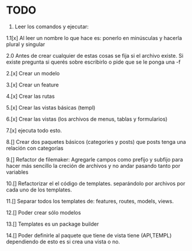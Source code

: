 # TODO

1. Leer los comandos y ejecutar:

1.1[x] Al leer un nombre lo que hace es: ponerlo en minúsculas y hacerla plural y singular

2.0 Antes de crear cualquier de estas cosas se fija si el archivo existe. Si existe pregunta si querés sobre escribirlo o pide que se le ponga una -f

2.[x] Crear un modelo

3.[x] Crear un feature

4.[x] Crear las rutas

5.[x] Crear las vistas básicas (templ)

6.[x] Crear las vistas (los archivos de menus, tablas y formularios)

7.[x] ejecuta todo esto.

8.[] Crear dos paquetes básicos (categories y posts) que posts tenga una relación con categorías

9.[] Refactor de filemaker: Agregarle campos como prefijo y subfijo para hacer más sencillo la creción de archivos y no andar pasando tanto por variables

10.[] Refactorizar el el código de templates. separándolo por archivos por cada uno de los templates.

11.[] Separar todos los templates de: features, routes, models, views.

12.[] Poder crear sólo modelos

13.[] Templates es un package builder

14.[] Poder definirle al paquete que tiene de vista tiene (API,TEMPL) dependiendo de esto es si crea una vista o no.
